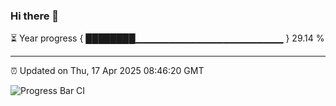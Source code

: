 ### Hi there 👋

⏳ Year progress { ████████▁▁▁▁▁▁▁▁▁▁▁▁▁▁▁▁▁▁▁▁▁▁ } 29.14 %

---

⏰ Updated on Thu, 17 Apr 2025 08:46:20 GMT

![Progress Bar CI](https://github.com/IshwaranRudhara/GIT-ACTION/workflows/Progress%20Bar%20CI/badge.svg)
